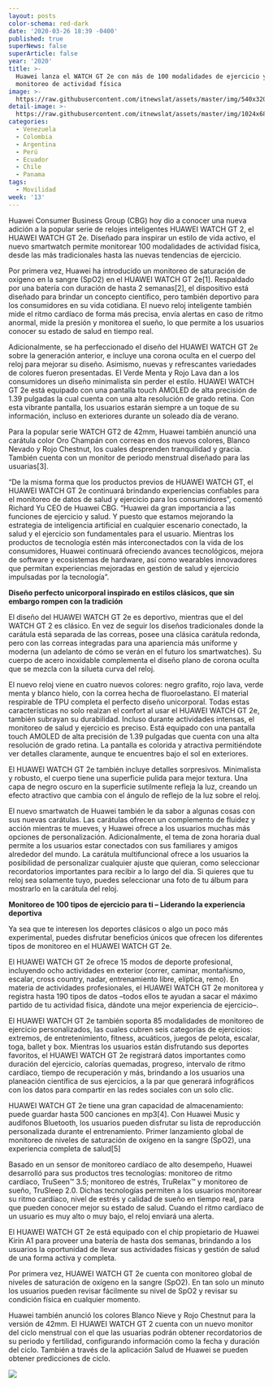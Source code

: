 ```yaml
---
layout: posts
color-schema: red-dark
date: '2020-03-26 18:39 -0400'
published: true
superNews: false
superArticle: false
year: '2020'
title: >-
  Huawei lanza el WATCH GT 2e con más de 100 modalidades de ejercicio y un mejor
  monitoreo de actividad física
image: >-
  https://raw.githubusercontent.com/itnewslat/assets/master/img/540x320/Huawei-Watch-p.jpg
detail-image: >-
  https://raw.githubusercontent.com/itnewslat/assets/master/img/1024x680/Huawei-Watch-g.jpg
categories:
  - Venezuela
  - Colombia
  - Argentina
  - Perú
  - Ecuador
  - Chile
  - Panama
tags:
  - Movilidad
week: '13'
---
```

Huawei Consumer Business Group (CBG) hoy dio a conocer una nueva adición a la popular serie de relojes inteligentes HUAWEI WATCH GT 2, el HUAWEI WATCH GT 2e. Diseñado para inspirar un estilo de vida activo, el nuevo smartwatch permite monitorear 100 modalidades de actividad física, desde las más tradicionales hasta las nuevas tendencias de ejercicio.

Por primera vez, Huawei ha introducido un monitoreo de saturación de oxígeno en la sangre (SpO2) en el HUAWEI WATCH GT 2e[1]. Respaldado por una batería con duración de hasta 2 semanas[2], el dispositivo está diseñado para brindar un concepto científico, pero también deportivo para los consumidores en su vida cotidiana. El nuevo reloj inteligente también mide el ritmo cardíaco de forma más precisa, envía alertas en caso de ritmo anormal, mide la presión y monitorea el sueño, lo que permite a los usuarios conocer su estado de salud en tiempo real.

Adicionalmente, se ha perfeccionado el diseño del HUAWEI WATCH GT 2e sobre la generación anterior, e incluye una corona oculta en el cuerpo del reloj para mejorar su diseño. Asimismo, nuevas y refrescantes variedades de colores fueron presentadas. El Verde Menta y Rojo Lava dan a los consumidores un diseño minimalista sin perder el estilo. HUAWEI WATCH GT 2e está equipado con una pantalla touch AMOLED de alta precisión de 1.39 pulgadas la cual cuenta con una alta resolución de grado retina. Con esta vibrante pantalla, los usuarios estarán siempre a un toque de su información, incluso en exteriores durante un soleado día de verano.

Para la popular serie WATCH GT2 de 42mm, Huawei también anunció una carátula color Oro Champán con correas en dos nuevos colores, Blanco Nevado y Rojo Chestnut, los cuales desprenden tranquilidad y gracia. También cuenta con un monitor de periodo menstrual diseñado para las usuarias[3].

“De la misma forma que los productos previos de HUAWEI WATCH GT, el HUAWEI WATCH GT 2e continuará brindando experiencias confiables para el monitoreo de datos de salud y ejercicio para los consumidores”, comentó Richard Yu CEO de Huawei CBG. “Huawei da gran importancia a las funciones de ejercicio y salud. Y puesto que estamos mejorando la estrategia de inteligencia artificial en cualquier escenario conectado, la salud y el ejercicio son fundamentales para el usuario. Mientras los productos de tecnología estén más interconectados con la vida de los consumidores, Huawei continuará ofreciendo avances tecnológicos, mejora de software y ecosistemas de hardware, así como wearables innovadores que permitan experiencias mejoradas en gestión de salud y ejercicio impulsadas por la tecnología”.

**Diseño perfecto unicorporal inspirado en estilos clásicos, que sin embargo rompen con la tradición**

El diseño del HUAWEI WATCH GT 2e es deportivo, mientras que el del WATCH GT 2 es clásico. En vez de seguir los diseños tradicionales donde la carátula está separada de las correas, posee una clásica carátula redonda, pero con las correas integradas para una apariencia más uniforme y moderna (un adelanto de cómo se verán en el futuro los smartwatches). Su cuerpo de acero inoxidable complementa el diseño plano de corona oculta que se mezcla con la silueta curva del reloj. 

El nuevo reloj viene en cuatro nuevos colores: negro grafito, rojo lava, verde menta y blanco hielo, con la correa hecha de fluoroelastano. El material respirable de TPU completa el perfecto diseño unicorporal. Todas estas características no solo realzan el confort al usar el HUAWEI WATCH GT 2e, también subrayan su durabilidad. Incluso durante actividades intensas, el monitoreo de salud y ejercicio es preciso. Está equipado con una pantalla touch AMOLED de alta precisión de 1.39 pulgadas que cuenta con una alta resolución de grado retina. La pantalla es colorida y atractiva permitiéndote ver detalles claramente, aunque te encuentres bajo el sol en exteriores.

El HUAWEI WATCH GT 2e también incluye detalles sorpresivos. Minimalista y robusto, el cuerpo tiene una superficie pulida para mejor textura. Una capa de negro oscuro en la superficie sutilmente refleja la luz, creando un efecto atractivo que cambia con el ángulo de reflejo de la luz sobre el reloj.

El nuevo smartwatch de Huawei también le da sabor a algunas cosas con sus nuevas carátulas.  Las carátulas ofrecen un complemento de fluidez y acción mientras te mueves, y Huawei ofrece a los usuarios muchas más opciones de personalización. Adicionalmente, el tema de zona horaria dual permite a los usuarios estar conectados con sus familiares y amigos alrededor del mundo. La carátula multifuncional ofrece a los usuarios la posibilidad de personalizar cualquier ajuste que quieran, como seleccionar recordatorios importantes para recibir a lo largo del día. Si quieres que tu reloj sea solamente tuyo, puedes seleccionar una foto de tu álbum para mostrarlo en la carátula del reloj. 

**Monitoreo de 100 tipos de ejercicio para ti – Liderando la experiencia deportiva**

Ya sea que te interesen los deportes clásicos o algo un poco más experimental, puedes disfrutar beneficios únicos que ofrecen los diferentes tipos de monitoreo en el HUAWEI WATCH GT 2e. 

El HUAWEI WATCH GT 2e ofrece 15 modos de deporte profesional, incluyendo ocho actividades en exterior (correr, caminar, montañismo, escalar, cross country, nadar, entrenamiento libre, elíptica, remo). En materia de actividades profesionales, el HUAWEI WATCH GT 2e monitorea y registra hasta 190 tipos de datos –todos ellos te ayudan a sacar el máximo partido de tu actividad física, dándote una mejor experiencia de ejercicio–. 

El HUAWEI WATCH GT 2e también soporta 85 modalidades de monitoreo de ejercicio personalizados, las cuales cubren seis categorías de ejercicios: extremos, de entretenimiento, fitness, acuáticos, juegos de pelota, escalar, toga, ballet y box. Mientras los usuarios están disfrutando sus deportes favoritos, el HUAWEI WATCH GT 2e registrará datos importantes como duración del ejercicio, calorías quemadas, progreso, intervalo de ritmo cardíaco, tiempo de recuperación y más, brindando a los usuarios una planeación científica de sus ejercicios, a la par que generará infográficos con los datos para compartir en las redes sociales con un solo clic.

HUAWEI WATCH GT 2e tiene una gran capacidad de almacenamiento: puede guardar hasta 500 canciones en mp3[4]. Con Huawei Music y audífonos Bluetooth, los usuarios pueden disfrutar su lista de reproducción personalizada durante el entrenamiento.
Primer lanzamiento global de monitoreo de niveles de saturación de oxígeno en la sangre (SpO2), una experiencia completa de salud[5]

Basado en un sensor de monitoreo cardíaco de alto desempeño, Huawei desarrolló para sus productos tres tecnologías: monitoreo de ritmo cardíaco, TruSeen™ 3.5; monitoreo de estrés, TruRelax™ y monitoreo de sueño, TruSleep 2.0. Dichas tecnologías permiten a los usuarios monitorear su ritmo cardíaco, nivel de estrés y calidad de sueño en tiempo real, para que pueden conocer mejor su estado de salud. Cuando el ritmo cardíaco de un usuario es muy alto o muy bajo, el reloj enviará una alerta. 

El HUAWEI WATCH GT 2e está equipado con el chip propietario de Huawei Kirin A1 para proveer una batería de hasta dos semanas, brindando a los usuarios la oportunidad de llevar sus actividades físicas y gestión de salud de una forma activa y completa. 

Por primera vez, HUAWEI WATCH GT 2e cuenta con monitoreo global de niveles de saturación de oxígeno en la sangre (SpO2). En tan solo un minuto los usuarios pueden revisar fácilmente su nivel de SpO2 y revisar su condición física en cualquier momento.  

Huawei también anunció los colores Blanco Nieve y Rojo Chestnut para la versión de 42mm. El HUAWEI WATCH GT 2 cuenta con un nuevo monitor del ciclo menstrual con el que las usuarias podrán obtener recordatorios de su periodo y fertilidad, configurando información como la fecha y duración del ciclo. También a través de la aplicación Salud de Huawei se pueden obtener predicciones de ciclo. 

<img src="https://tracker.metricool.com/c3po.jpg?hash=56f88a41e39ab42c063cc51676587a04"/>